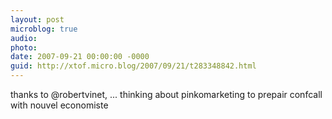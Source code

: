```yaml
---
layout: post
microblog: true
audio: 
photo: 
date: 2007-09-21 00:00:00 -0000
guid: http://xtof.micro.blog/2007/09/21/t283348842.html
---
```

thanks to @robertvinet, ... thinking about pinkomarketing to prepair confcall with nouvel economiste

